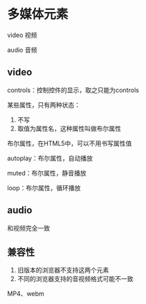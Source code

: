 # 多媒体元素

video 视频

audio 音频

## video

controls：控制控件的显示，取之只能为controls

某些属性，只有两种状态：

1. 不写
2. 取值为属性名，这种属性叫做布尔属性

布尔属性，在HTML5中，可以不用书写属性值

autoplay：布尔属性，自动播放

muted：布尔属性，静音播放

loop：布尔属性，循环播放

## audio

和视频完全一致

## 兼容性

1. 旧版本的浏览器不支持这两个元素
2. 不同的浏览器支持的音视频格式可能不一致

MP4、webm
